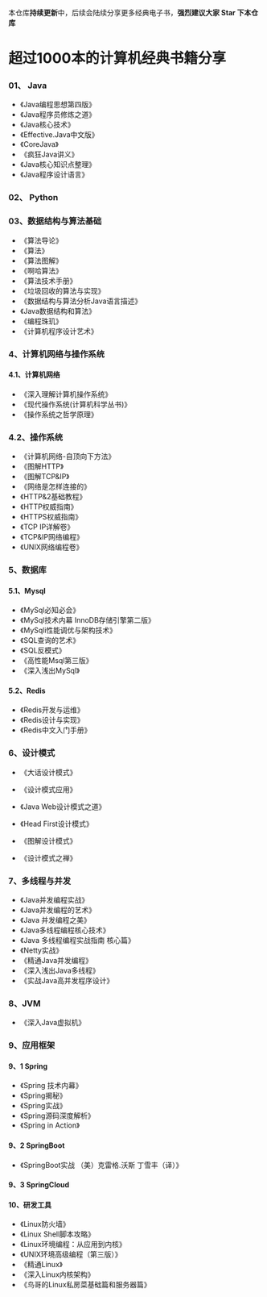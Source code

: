 本仓库**持续更新**中，后续会陆续分享更多经典电子书，**强烈建议大家 Star 下本仓库**


# 超过1000本的计算机经典书籍分享


### 01、 Java

-  《Java编程思想第四版》
-  《Java程序员修炼之道》
-  《Java核心技术》
-  《Effective.Java中文版》
-   《CoreJava》
-   《疯狂Java讲义》
-   《Java核心知识点整理》
-   《Java程序设计语言》

### 02、 Python

### 03、数据结构与算法基础

-  《算法导论》
-  《算法》
-  《算法图解》
-  《啊哈算法》
-  《算法技术手册》
-  《垃圾回收的算法与实现》
-  《数据结构与算法分析Java语言描述》
-  《Java数据结构和算法》
-  《编程珠玑》
-  《计算机程序设计艺术》


###  4、计算机网络与操作系统

#### 4.1、计算机网络

-  《深入理解计算机操作系统》
-  《现代操作系统(计算机科学丛书)》
-  《操作系统之哲学原理》

### 4.2、操作系统

-   《计算机网络-自顶向下方法》
-   《图解HTTP》
-   《图解TCP&IP》
-   《网络是怎样连接的》
-    《HTTP&2基础教程》
-    《HTTP权威指南》
-    《HTTPS权威指南》
-    《TCP IP详解卷》
-    《TCP&IP网络编程》
-    《UNIX网络编程卷》


###  5、数据库

#### 5.1、Mysql

 - 《MySql必知必会》
 - 《MySql技术内幕 InnoDB存储引擎第二版》
 - 《MySqli性能调优与架构技术》
 - 《SQL查询的艺术》
 - 《SQL反模式》
 - 《高性能Msql第三版》
 - 《深入浅出MySql》

#### 5.2、Redis
 
 - 《Redis开发与运维》
 - 《Redis设计与实现》
 - 《Redis中文入门手册》

### 6、设计模式

   - 《大话设计模式》
   - 《设计模式应用》
     
   - 《Java Web设计模式之道》
   - 《Head First设计模式》
   - 《图解设计模式》
   - 《设计模式之禅》

### 7、多线程与并发

  - 《Java并发编程实战》
  - 《Java并发编程的艺术》
  - 《Java 并发编程之美》
  - 《Java多线程编程核心技术》
  - 《Java 多线程编程实战指南 核心篇》
  - 《Netty实战》
  - 《精通Java并发编程》
  - 《深入浅出Java多线程》
  - 《实战Java高并发程序设计》

### 8、JVM
  - 《深入Java虚拟机》

### 9、应用框架
 #### 9、1 Spring
  - 《Spring 技术内幕》
  - 《Spring揭秘》
  - 《Spring实战》
  - 《Spring源码深度解析》
  - 《Spring in Action》
  #### 9、2 SpringBoot

  - 《SpringBoot实战 （美）克雷格.沃斯 丁雪丰（译）》

  #### 9、3 SpringCloud


#### 10、研发工具

  - 《Linux防火墙》
  -  《Linux Shell脚本攻略》
  - 《Linux环境编程：从应用到内核》
  - 《UNIX环境高级编程（第三版）》
  -  《精通Linux》
  - 《深入Linux内核架构》
  -  《鸟哥的Linux私房菜基础篇和服务器篇》
